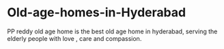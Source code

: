 # Old-age-homes-in-Hyderabad
PP reddy old age home is the best old age home in hyderabad, serving the elderly people with love , care and compassion.
